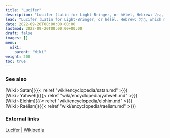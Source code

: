 ```yaml
---
title: "Lucifer"
description: "Lucifer (Latin for Light-Bringer, or hêlēl, Hebrew: הֵילֵל, which means the same), not to be confused with Satan, is an Eloha (אֱלוֹהַּ) and the representative of a faction within the Elohim (אֱלֹהִים) that support the existence of a prospering offspring civilization on Earth. As such, Lucifer is not a proper name, but an metaphorical form of the role that Lucifer represents for humanity, that of the one that brings light. Lucifer as well as the Semitic name hêlēl stand for the morning star, Venus, which preceeds the Sun during sunrise."
lead: "Lucifer (Latin for Light-Bringer, or hêlēl, Hebrew: הֵילֵל, which means the same), not to be confused with Satan, is an Eloha (אֱלוֹהַּ) and the representative of a faction within the Elohim (אֱלֹהִים) that support the existence of a prospering offspring civilization on Earth. As such, Lucifer is not a proper name, but an metaphorical form of the role that Lucifer represents for humanity, that of the one that brings light. Lucifer as well as the Semitic name hêlēl stand for the morning star, Venus, which preceeds the Sun during sunrise."
date: 2022-09-20T00:00:00+00:00
lastmod: 2022-09-20T00:00:00+00:00
draft: false
images: []
menu:
  wiki:
    parent: "Wiki"
weight: 200
toc: true
---
```


### See also

[Wiki › Satan]({{< relref "wiki/encyclopedia/satan.md" >}})</br>
[Wiki › Yahweh]({{< relref "wiki/encyclopedia/yahweh.md" >}})</br>
[Wiki › Elohim]({{< relref "wiki/encyclopedia/elohim.md" >}})</br>
[Wiki › Raëlism]({{< relref "wiki/encyclopedia/raelism.md" >}})</br>

### External links

[Lucifer | Wikipedia](https://en.wikipedia.org/wiki/Lucifer)
